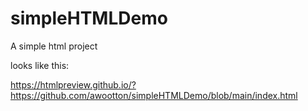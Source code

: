 # simpleHTMLDemo
A simple html project

looks like this:

https://htmlpreview.github.io/?https://github.com/awootton/simpleHTMLDemo/blob/main/index.html


